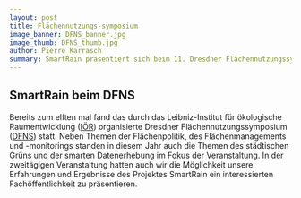 ```yaml
---
layout: post
title: Flächennutzungs-symposium
image_banner: DFNS_banner.jpg
image_thumb: DFNS_thumb.jpg
author: Pierre Karrasch
summary: SmartRain präsentiert sich beim 11. Dresdner Flächennutzungssymposium des Leibniz-Instituts für ökologische Raumentwicklung (IÖR)
---
```


## SmartRain beim DFNS



Bereits zum elften mal fand das durch das Leibniz-Institut für ökologische Raumentwicklung ([IÖR](https://www.ioer.de "IÖR")) organisierte Dresdner Flächennutzungssymposium ([DFNS](http://11dfns.ioer.info/ "DFNS")) statt. Neben Themen der Flächenpolitik, des Flächenmanagements und -monitorings standen in diesem Jahr auch die Themen des städtischen Grüns und der smarten Datenerhebung im Fokus der Veranstaltung. In der zweitägigen Veranstaltung hatten auch wir die Möglichkeit unsere Erfahrungen und Ergebnisse des Projektes SmartRain ein interessierten Fachöffentlichkeit zu präsentieren.

